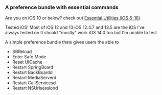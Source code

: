 ### A preference bundle with essential commands
Are you on iOS 10 or below? check out [Essential Utilities (iOS 6-10)](https://codeymoore.github.io/repo/depiction/web/com.codeymoore.essentialutilities10.html)


Tested iOS'
Most of iOS 12 and 13
iOS 12.4.7 and 13.5 are the iOS I've always tested on
It should "mostly" work iOS 14.0 too but I'm unable to test


A simple preference bundle thats gives users the able to
- SBReload
- Enter Safe Mode
- Reset UICache
- Restart SpringBoard
- Restart BackBoardd
- Restart MediaServerd
- Restart CallServicesd
- Restart NSUrlsessiond
